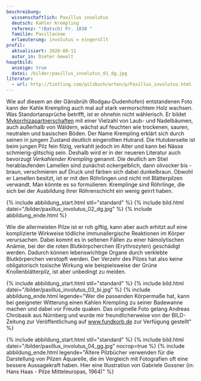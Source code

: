 ```yaml
---
beschreibung:
  wissenschaftlich: Paxillus involutus
  deutsch: Kahler Krempling
  referenz: "(Batsch) Fr. 1838 "
  familie: Paxillaceae
  erlaeuterung: involutus = eingerollt
profil:
  aktualisiert: 2020-08-11
  autor_in: Dieter Gewalt
hauptbild:
  anzeige: true
  datei: /bilder/paxillus_involutus_01_dg.jpg
literatur:
  - url: http://tintling.com/pilzbuch/arten/p/Paxillus_involutus.html
---
```

Wie auf diesem an der Gänsbrüh (Rodgau-Dudenhofen) entstandenen Foto kann der Kahle Krempling auch mal auf stark vermorschtem Holz wachsen. Was Standortansprüche betrifft, ist er ohnehin nicht wählerisch. Er bildet [Mykorrhizapartnerschaften](Mykorrhiza "Glossar") mit einer Vielzahl von Laub- und Nadelbäumen, auch außerhalb von Wäldern, wächst auf feuchten wie trockenen, sauren, neutralen und basischen Böden. Der Name Krempling erklärt sich durch seinen in jungem Zustand deutlich eingerollten Hutrand. Die Hutoberseite ist beim jungen Pilz fein filzig, verkahlt jedoch im Alter und kann bei Nässe schmierig-glitschig sein. Deshalb wird er in der neueren Literatur auch bevorzugt *Verkahlender Krempling* genannt. Die deutlich am Stiel herablaufenden Lamellen sind zunächst ockergelblich, dann olivocker bis -braun, verschmieren auf Druck und färben sich dabei dunkelbraun. Obwohl er Lamellen besitzt, ist er mit den Röhrlingen und nicht mit Blätterpilzen verwandt. Man könnte es so formulieren: Kremplinge sind Röhrlinge, die sich bei der Ausbildung ihrer Röhrenschicht ein wenig geirrt haben.

{% include abbildung_start.html stil="standard" %}
{% include bild.html datei="/bilder/paxillus_involutus_02_dg.jpg" %}
{% include abbildung_ende.html %}

Wie die allermeisten Pilze ist er roh giftig, kann aber auch erhitzt auf eine komplizierte Wirkweise tödliche immunallergische Reaktionen im Körper verursachen. Dabei kommt es in seltenen Fällen zu einer hämolytischen Anämie, bei der die roten Blutkörpcherchen (Erythrozyten) geschädigt werden. Dadurch können lebenswichtige Organe durch verklebte Blutkörperchen verstopft werden. Der Verzehr des Pilzes hat also keine obligatorisch toxische Wirkung wie beispielsweise der Grüne Knollenblätterpilz, ist aber unbedingt zu meiden.

{% include abbildung_start.html stil="standard" %}
{% include bild.html datei="/bilder/paxillus_involutus_03_bi.jpg" %}
{% include abbildung_ende.html legende="Wer die passenden Körpermaße hat, kann bei geeigneter Witterung einen Kahlen Krempling zu seiner Badewanne machen und dabei vor Freude quaken. Das originelle Foto gelang Andreas Chrobasik aus Nürnberg und wurde mir freundlicherweise von der BILD-Zeitung zur Veröffentlichung auf www.fundkorb.de zur Verfügung gestellt" %}

{% include abbildung_start.html stil="standard" %}
{% include bild.html datei="/bilder/paxillus_involutus_04_gg.jpg" nocrop=true %}
{% include abbildung_ende.html legende="Ältere Pilzbücher verwenden für die Darstellung von Pilzen Aquarelle, die im Vergleich mit Fotografien oft eine bessere Aussagekraft haben. Hier eine Illustration  von Gabriele Gossner (in: Hans Haas - Pilze Mitteleuropas, 1964)" %}